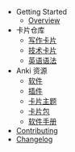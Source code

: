 - Getting Started
  - [Overview](README.md)
- 卡片仓库
  - [写作卡片](cards/write/write.md)
  - [技术卡片]()
  - [英语语法]()
- Anki 资源
  - [软件](anki/software.md)
  - [插件](anki/addon.md)
  - [卡片主题](anki/theme.md)
  - [卡片包](anki/deck.md)
  - [软件手册](https://docs.ankiweb.net/#/)
- [Contributing](CONTRIBUTING.md)
- [Changelog](CHANGELOG.md)
